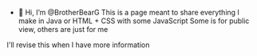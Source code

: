 - 👋 Hi, I’m @BrotherBearG
This is a page meant to share everything I make in Java or HTML + CSS with some JavaScript
Some is for public view, others are just for me

I'll revise this when I have more information
